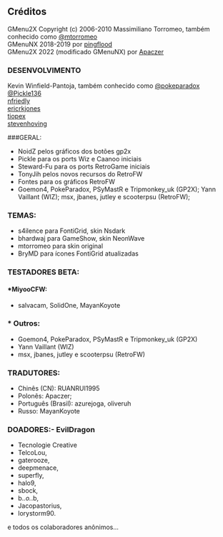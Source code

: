 ## Créditos
GMenu2X Copyright (c) 2006-2010 Massimiliano Torromeo, também conhecido como [@mtorromeo](https://github.com/mtorromeo)  
GMenuNX 2018-2019 por [pingflood](https://github.com/pingflood)  
GMenu2X 2022 (modificado GMenuNX) por [Apaczer](https://github.com/Apaczer)

### DESENVOLVIMENTO
Kevin Winfield-Pantoja, também conhecido como [@pokeparadox](pokeparadox@gmail.com)  
[@Pickle136](pickle136@gmail.com)  
[nfriedly](https://github.com/nfriedly)  
[ericrkjones](https://github.com/ericrkjones)  
[tiopex](https://github.com/tiopex)  
[stevenhoving](https://github.com/stevenhoving)  

###GERAL:
- NoidZ pelos gráficos dos botões gp2x
- Pickle para os ports Wiz e Caanoo iniciais 
- Steward-Fu para os ports RetroGame iniciais
- TonyJih pelos novos recursos do RetroFW
- Fontes para os gráficos RetroFW
- Goemon4, PokeParadox, PSyMastR e Tripmonkey_uk (GP2X); Yann Vaillant (WIZ); msx, jbanes, jutley e scooterpsu (RetroFW); 

### TEMAS:
- s4ilence para FontiGrid, skin  Nsdark
- bhardwaj para GameShow, skin NeonWave
- mtorromeo para skin original
- BryMD para ícones FontiGrid atualizadas

### TESTADORES BETA:

#### *MiyooCFW:
- salvacam, SolidOne, MayanKoyote

### * Outros:
- Goemon4, PokeParadox, PSyMastR e Tripmonkey_uk (GP2X)
- Yann Vaillant (WIZ)
- msx, jbanes, jutley e scooterpsu (RetroFW) 

### TRADUTORES:
- Chinês (CN): RUANRUI1995
- Polonês: Apaczer;  
- Português (Brasil): azurejoga, oliveruh
- Russo: MayanKoyote

### DOADORES:- EvilDragon
- Tecnologie Creative
- TelcoLou, 
- gaterooze, 
- deepmenace, 
- superfly, 
- halo9, 
- sbock, 
- b._.o._.b, 
- Jacopastorius, 
- lorystorm90.

e todos os colaboradores anônimos...
